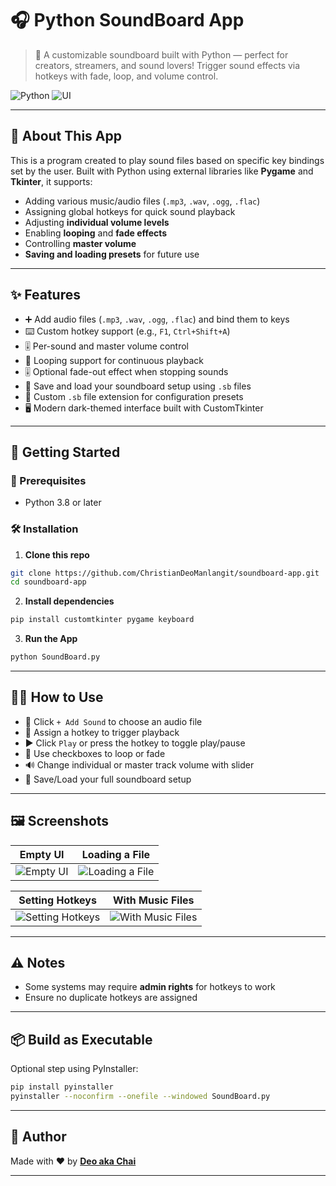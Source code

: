 # 🎧 Python SoundBoard App

> 🎼 A customizable soundboard built with Python — perfect for creators, streamers, and sound lovers! Trigger sound effects via hotkeys with fade, loop, and volume control.

![Python](https://img.shields.io/badge/Python-3.8%2B-blue.svg)
![UI](https://img.shields.io/badge/UI-CustomTkinter-darkgreen)

---

## 🎯 About This App

This is a program created to play sound files based on specific key bindings set by the user. Built with Python using external libraries like **Pygame** and **Tkinter**, it supports:

- Adding various music/audio files (`.mp3`, `.wav`, `.ogg`, `.flac`)
- Assigning global hotkeys for quick sound playback
- Adjusting **individual volume levels**
- Enabling **looping** and **fade effects**
- Controlling **master volume**
- **Saving and loading presets** for future use

---

## ✨ Features

- ➕ Add audio files (`.mp3`, `.wav`, `.ogg`, `.flac`) and bind them to keys
- ⌨️ Custom hotkey support (e.g., `F1`, `Ctrl+Shift+A`)
- 🎚 Per-sound and master volume control
- 🔁 Looping support for continuous playback
- 🎚 Optional fade-out effect when stopping sounds
- 💾 Save and load your soundboard setup using `.sb` files
- 📁 Custom `.sb` file extension for configuration presets
- 🖥 Modern dark-themed interface built with CustomTkinter

---

## 🚀 Getting Started

### 🧾 Prerequisites

- Python 3.8 or later

### 🛠 Installation

1. **Clone this repo**

```bash
git clone https://github.com/ChristianDeoManlangit/soundboard-app.git
cd soundboard-app
```

2. **Install dependencies**

```bash
pip install customtkinter pygame keyboard
```

3. **Run the App**

```bash
python SoundBoard.py
```

---

## 🧑‍💻 How to Use

- 🎵 Click `+ Add Sound` to choose an audio file
- 🧠 Assign a hotkey to trigger playback
- ▶️ Click `Play` or press the hotkey to toggle play/pause
- 🔁 Use checkboxes to loop or fade
- 🔊 Change individual or master track volume with slider
- 📼 Save/Load your full soundboard setup

---

## 🖼 Screenshots

| Empty UI | Loading a File |
|-----------|------------------------|
| ![Empty UI](https://framerusercontent.com/images/5fb2HpvtQJHxt54Zvtic00pmiyo.png) | ![Loading a File](https://framerusercontent.com/images/0GlSpOApWQEynESe6iSHqPuZ4E.png) |

| Setting Hotkeys | With Music Files |
|--------|-----------------|
| ![Setting Hotkeys](https://framerusercontent.com/images/iQIJRXoiFf5osbPm2f9Ys2IaGiQ.png) | ![With Music Files](https://framerusercontent.com/images/B4u2MW9lQxhVbslMdcnNnY17bg.png) |


---

## ⚠️ Notes

- Some systems may require **admin rights** for hotkeys to work
- Ensure no duplicate hotkeys are assigned

---

## 📦 Build as Executable

Optional step using PyInstaller:

```bash
pip install pyinstaller
pyinstaller --noconfirm --onefile --windowed SoundBoard.py
```

---

## 👤 Author

Made with ❤️ by **[Deo aka Chai](https://github.com/ChristianDeoManlangit)**  

---
